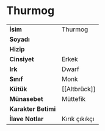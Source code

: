 # Thurmog   
|  |  |  
|---|---|  
| **İsim** | Thurmog|  
| **Soyadı** | |  
| **Hizip** | |  
| **Cinsiyet** | Erkek|  
| **Irk** | Dwarf|  
| **Sınıf** | Monk|  
| **Kütük** | [[Altbrück]]|  
| **Münasebet** | Müttefik|  
| **Karakter Betimi** | |  
| **İlave Notlar** | Kırık çıkıkçı|  
